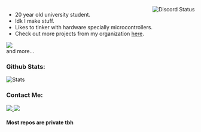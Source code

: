 <!--
About Me
-->
  <img align="right" src="https://lanyard.cnrad.dev/api/593787701409611776" alt="Discord Status">
  
  - 20 year old university student.
  - Idk I make stuff.
  - Likes to tinker with hardware specially microcontrollers.
  - Check out more projects from my organization [here](https://github.com/seiKiMo-Inc).
 
<div align="left">
 <img src="https://skillicons.dev/icons?i=c,cpp,cs,rust,js,ts,java,python,mongodb&theme=dark&perline=7"><br>
 and more...
</div>

<!--
Github Stats
-->
<h3>
  Github Stats:
</h3>
<div align="left">
 <img src="https://github-readme-stats.vercel.app/api?username=Arikatsu&count_private=true&show_icons=true&line_height=25&show_icons=true&theme=tokyonight" alt="Stats">
</div>

<!--
Contact Me
-->
<h3>
  Contact Me:
</h3>
<div align="left">
 <a href="https://discord.com/users/593787701409611776">
  <img src="https://skillicons.dev/icons?i=discord">
 </a>
 <a href="https://twitter.com/arikatsudesu">
  <img src="https://skillicons.dev/icons?i=twitter">
 </a>
</div>


<h4>Most repos are private tbh</h4>
